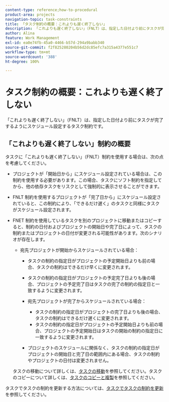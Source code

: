 ```yaml
---
content-type: reference;how-to-procedural
product-area: projects
navigation-topic: task-constraints
title: 「タスク制約の概要：これよりも遅く終了しない」
description: 「これよりも遅く終了しない」（FNLT）は、指定した日付より前にタスクが完了するようにスケジュール設定するタスク制約です。
author: Alina
feature: Work Management
exl-id: ea0e74fb-45a0-4466-b57d-294a9babb340
source-git-commit: f2f825280204b56d2dc85efc7a315a4377e551c7
workflow-type: tm+mt
source-wordcount: '388'
ht-degree: 100%

---
```


# タスク制約の概要：これよりも遅く終了しない

「これよりも遅く終了しない」（FNLT）は、指定した日付より前にタスクが完了するようにスケジュール設定するタスク制約です。

## 「これよりも遅く終了しない」制約の概要

タスクに「これよりも遅く終了しない」（FNLT）制約を使用する場合は、次の点を考慮してください。

* プロジェクトが「開始日から」にスケジュール設定されている場合は、この制約を使用する必要があります。この場合、タスクにソフト制約を指定してから、他の依存タスクをリスクとして強制的に表示させることができます。
* FNLT 制約を使用するプロジェクトが「完了日から」にスケジュール設定されていると、この制約により、「できるだけ遅く」のタスクと同様にタスクがスケジュール設定されます。
* FNET 制約を使用しているタスクを別のプロジェクトに移動またはコピーすると、制約の日付およびプロジェクトの開始日や完了日によって、タスクの制約またはプロジェクトの日付が変更される可能性があります。次のシナリオが存在します。

   * 宛先プロジェクトが開始からスケジュールされている場合：

      * タスクの制約の指定日がプロジェクトの予定開始日よりも前の場合、タスクの制約はできるだけ早くに変更されます。
      * タスクの制約の指定日がプロジェクトの予定完了日よりも後の場合、プロジェクトの予定完了日はタスクの完了の制約の指定日と一致するように変更されます。

      * 宛先プロジェクトが完了からスケジュールされている場合：

         * タスクの制約の指定日がプロジェクトの完了日よりも後の場合、タスクの制約はできるだけ遅くに変更されます。
         * タスクの制約の指定日がプロジェクトの予定開始日よりも前の場合、プロジェクトの予定開始日はタスクの開始の制約の指定日に一致するように変更されます。

      * プロジェクトのスケジュールに関係なく、タスクの制約の指定日がプロジェクトの開始日と完了日の範囲内にある場合、タスクの制約やプロジェクトの日付は変更されません。

  タスクの移動について詳しくは、[タスクの移動](../../../manage-work/tasks/manage-tasks/move-tasks.md)を参照してください。タスクのコピーについて詳しくは、[タスクのコピーと複製](../../../manage-work/tasks/manage-tasks/copy-and-duplicate-tasks.md)を参照してください。

タスクでタスクの制約を更新する方法については、[タスクでタスクの制約を更新](../../../manage-work/tasks/task-constraints/update-task-constraint-of-task.md)を参照してください。

<!--
<div data-mc-conditions="QuicksilverOrClassic.Draft mode">
<h2>Use the Finish No Later Than constraint</h2>
<p>To update the Task Constraint to Finish No Later Than:</p>
<ol>
<li value="1">Go to a task whose Task Constraint you want to update.</li>
<li value="2"> <p data-mc-conditions="QuicksilverOrClassic.Quicksilver">Click the <strong>More</strong> icon <img src="assets/qs-more-icon-on-an-object.png"> next to the task name, then click <strong>Edit</strong>.</p> </li>
<li value="3">In the <strong>Overview</strong> section, expand the <strong>Task Constraint</strong> drop-down menu.</li>
<li value="4"> <p>Select <strong>Finish No Later Than</strong>.</p> <p> <img src="assets/fnlt-350x266.png" alt="FNLT.png" style="width: 350;height: 266;"> </p> </li>
<li value="5"> <p>Specify a <strong>Planned Completion Date</strong>.</p> <p>You must complete the task on and not later than this date. </p> </li>
<li value="6">Click <strong>Save Changes</strong>.</li>
</ol>
</div>
-->
